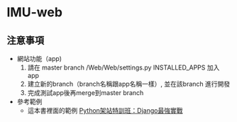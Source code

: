 # IMU-web

## 注意事項
- 網站功能（app)
    1. 請在 master branch /Web/Web/settings.py INSTALLED_APPS 加入app
    2. 建立新的branch（branch名稱跟app名稱一樣）, 並在該branch 進行開發
    3. 完成測試app後再merge到master branch
- 參考範例
    - 這本書裡面的範例 [Python架站特訓班：Django最強實戰](http://books.gotop.com.tw/download/ACL051400)
    